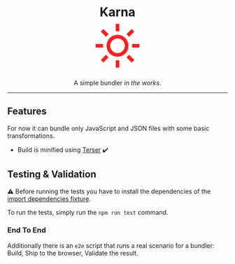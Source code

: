 <h1 align="center">
	Karna<br> <img alt="sun" style="padding-top:10px;" width="100" src="./icon.png">
</h1>
<p align="center">A simple bundler <em>in the works.</em></p>

---

## Features

For now it can bundle only JavaScript and JSON files with some basic transformations.

- Build is minified using [Terser](https://github.com/terser/terser) :heavy_check_mark:

## Testing & Validation

:warning: Before running the tests you have to install the dependencies of the [import dependencies fixture](test/fixtures/simple-ext-import/package.json).

To run the tests, simply run the `npm run test` command.
### End To End
Additionally there is an `e2e` script that runs a real scenario for a bundler: Build, Ship to the browser, Validate the result.
